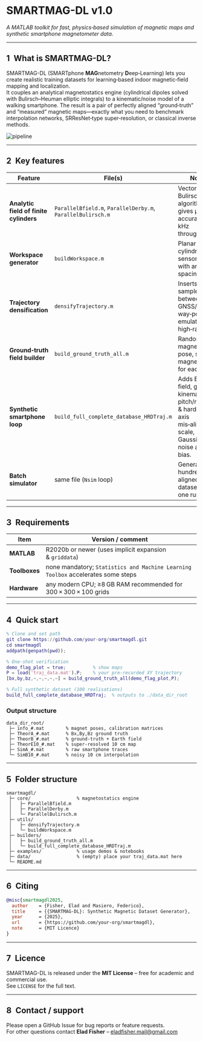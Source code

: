 # SMARTMAG-DL v1.0
*A MATLAB toolkit for fast, physics‑based simulation of magnetic maps and synthetic smartphone magnetometer data.*

---

## 1 What is SMARTMAG-DL?

SMARTMAG-DL (SMARTphone **MAG**netometry **D**eep‑Learning) lets you create realistic training datasets for learning‑based indoor magnetic‑field mapping and localization.  
It couples an analytical magnetostatics engine (cylindrical dipoles solved with Bulirsch–Heuman elliptic integrals) to a kinematic/noise model of a walking smartphone. The result is a pair of perfectly aligned “ground‑truth” and “measured” magnetic maps—exactly what you need to benchmark interpolation networks, SRResNet‑type super‑resolution, or classical inverse methods.

![pipeline](docs/pipeline_overview.svg)

---

## 2 Key features

| Feature | File(s) | Notes |
|---------|---------|-------|
| **Analytic field of finite cylinders** | `ParallelBfield.m`, `ParallelDerby.m`, `ParallelBulirsch.m` | Vectorised Bulirsch algorithm gives μT accuracy at kHz throughput. |
| **Workspace generator** | `buildWorkspace.m` | Planar or cylindrical sensor grids with arbitrary spacing. |
| **Trajectory densification** | `densifyTrajectory.m` | Inserts virtual samples between GNSS/SLAM way‑points to emulate high‑rate IMU. |
| **Ground‑truth field builder** | `build_ground_truth_all.m` | Random magnet count, pose, size and magnetisation for each map. |
| **Synthetic smartphone loop** | `build_full_complete_database_HRDTraj.m` | Adds Earth field, gait kinematics, pitch/roll, soft‑ & hard‑iron, axis mis‑alignment, scale, Gaussian noise and bias. |
| **Batch simulator** | same file (`Nsim` loop) | Generates hundreds of aligned datasets in one run. |

---

## 3 Requirements

| Item | Version / comment |
|------|-------------------|
| **MATLAB** | R2020b or newer (uses implicit expansion & `griddata`) |
| **Toolboxes** | none mandatory; `Statistics and Machine Learning Toolbox` accelerates some steps |
| **Hardware** | any modern CPU; ≥8 GB RAM recommended for 300 × 300 × 100 grids |

---

## 4 Quick start

```matlab
% Clone and set path
git clone https://github.com/your-org/smartmagdl.git
cd smartmagdl
addpath(genpath(pwd));

% One‑shot verification
demo_flag_plot = true;          % show maps
P = load('traj_data.mat').P;    % your pre‑recorded XY trajectory
[bx,by,bz,~,~,~,~,~] = build_ground_truth_all(demo_flag_plot,P);

% Full synthetic dataset (100 realisations)
build_full_complete_database_HRDTraj;  % outputs to ./data_dir_root
```

### Output structure

```
data_dir_root/
 ├─ info_#.mat        % magnet poses, calibration matrices
 ├─ TheorA_#.mat      % Bx,By,Bz ground truth
 ├─ TheorB_#.mat      % ground‑truth + Earth field
 ├─ TheorE10_#.mat    % super‑resolved 10 cm map
 ├─ SimA_#.mat        % raw smartphone traces
 └─ SimB10_#.mat      % noisy 10 cm interpolation
```

---

## 5 Folder structure

```
smartmagdl/
 ├─ core/                 % magnetostatics engine
 │   ├─ ParallelBfield.m
 │   ├─ ParallelDerby.m
 │   └─ ParallelBulirsch.m
 ├─ utils/
 │   ├─ densifyTrajectory.m
 │   └─ buildWorkspace.m
 ├─ builders/
 │   ├─ build_ground_truth_all.m
 │   └─ build_full_complete_database_HRDTraj.m
 ├─ examples/             % usage demos & notebooks
 ├─ data/                 % (empty) place your traj_data.mat here
 └─ README.md
```

---

## 6 Citing

```bibtex
@misc{smartmagdl2025,
  author    = {Fisher, Elad and Masiero, Federico},
  title     = {{SMARTMAG-DL}: Synthetic Magnetic Dataset Generator},
  year      = {2025},
  url       = {https://github.com/your-org/smartmagdl},
  note      = {MIT Licence}
}
```

---

## 7 Licence

SMARTMAG-DL is released under the **MIT License** – free for academic and commercial use.  
See `LICENSE` for the full text.

---

## 8 Contact / support

Please open a GitHub Issue for bug reports or feature requests.  
For other questions contact **Elad Fisher** – <eladfisher.mail@gmail.com>
